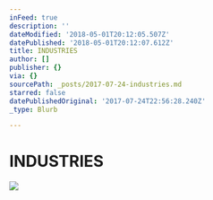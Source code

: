 ```yaml
---
inFeed: true
description: ''
dateModified: '2018-05-01T20:12:05.507Z'
datePublished: '2018-05-01T20:12:07.612Z'
title: INDUSTRIES
author: []
publisher: {}
via: {}
sourcePath: _posts/2017-07-24-industries.md
starred: false
datePublishedOriginal: '2017-07-24T22:56:28.240Z'
_type: Blurb

---
```

# INDUSTRIES
![](https://the-grid-user-content.s3-us-west-2.amazonaws.com/b4c70391-13b2-4180-bb75-8a6935c9fc8f.jpg)